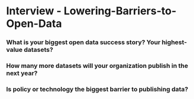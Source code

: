 # Interview - Lowering-Barriers-to-Open-Data

### What is your biggest open data success story? Your highest-value datasets?

### How many more datasets will your organization publish in the next year?

### Is policy or technology the biggest barrier to publishing data?